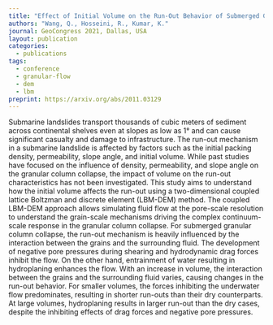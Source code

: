 ```yaml
---
title: "Effect of Initial Volume on the Run-Out Behavior of Submerged Granular Columns"
authors: "Wang, Q., Hosseini, R., Kumar, K."
journal: GeoCongress 2021, Dallas, USA
layout: publication
categories: 
  - publications
tags:
  - conference
  - granular-flow
  - dem
  - lbm
preprint: https://arxiv.org/abs/2011.03129
---
```


 Submarine landslides transport thousands of cubic meters of sediment across continental shelves even at slopes as low as 1° and can cause significant casualty and damage to infrastructure. The run-out mechanism in a submarine landslide is affected by factors such as the initial packing density, permeability, slope angle, and initial volume. While past studies have focused on the influence of density, permeability, and slope angle on the granular column collapse, the impact of volume on the run-out characteristics has not been investigated. This study aims to understand how the initial volume affects the run-out using a two-dimensional coupled lattice Boltzman and discrete element (LBM-DEM) method. The coupled LBM-DEM approach allows simulating fluid flow at the pore-scale resolution to understand the grain-scale mechanisms driving the complex continuum-scale response in the granular column collapse. For submerged granular column collapse, the run-out mechanism is heavily influenced by the interaction between the grains and the surrounding fluid. The development of negative pore pressures during shearing and hydrodynamic drag forces inhibit the flow. On the other hand, entrainment of water resulting in hydroplaning enhances the flow. With an increase in volume, the interaction between the grains and the surrounding fluid varies, causing changes in the run-out behavior. For smaller volumes, the forces inhibiting the underwater flow predominates, resulting in shorter run-outs than their dry counterparts. At large volumes, hydroplaning results in larger run-out than the dry cases, despite the inhibiting effects of drag forces and negative pore pressures.
